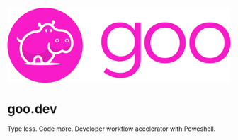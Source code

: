 ![logo](https://github.com/andresharpe/goo/blob/main/assets/logo/logo.png?raw=true)

# goo.dev

Type less. Code more. Developer workflow accelerator with Poweshell.

